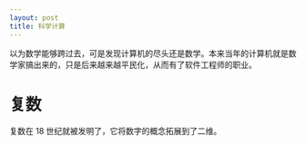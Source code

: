 ```yaml
---
layout: post
title: 科学计算
---
```


以为数学能够跨过去，可是发现计算机的尽头还是数学。本来当年的计算机就是数学家搞出来的，只是后来越来越平民化，从而有了软件工程师的职业。

# 复数
复数在 18 世纪就被发明了，它将数字的概念拓展到了二维。

